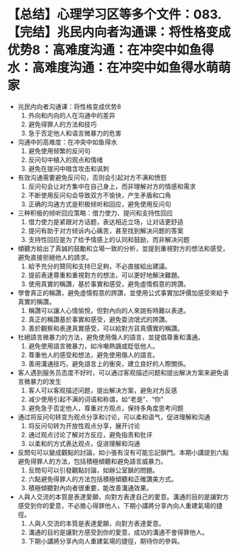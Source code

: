 # 【总结】心理学习区等多个文件：083.【完结】兆民内向者沟通课：将性格变成优势8：高难度沟通：在冲突中如鱼得水：高难度沟通：在冲突中如鱼得水萌萌家

-   兆民内向者沟通课：将性格变成优势8
    1.  外向和内向的人在沟通中的差异
    2.  避免得罪人的方法和技巧
    3.  急于否定他人和语言微暴力的危害
-   沟通中的高难度：在冲突中如鱼得水
    1.  避免使用频繁的反问句
    2.  反问句中植入的观点和情绪
    3.  避免在提问中暗含攻击和讽刺
-   有效沟通需要避免反问句，否则会引起对方不满和愤怒
    1.  反问句会让对方集中在自己身上，而非理解对方的情感和需求
    2.  不断使用反问句会导致双方不愉快，产生矛盾和口角
    3.  正确的沟通方式是积极倾听和回应，避免使用反问句
-   三种积极的倾听回应策略：借力使力、提问和支持性回应
    1.  借力使力是紧跟对方话题，表达相近立场，让对话更舒适
    2.  提问有助于对方倾诉内心痛苦，甚至找到解决问题的答案
    3.  支持性回应是为了给予情感上的认同和鼓励，而非解决问题
-   傾聽方給出了真誠的鼓勵和立場一致的分析，並提到重視對方的想法和感受，避免直接拒絕他人的請求。
    1.  給予充分的贊同和支持已足夠，不必直接給出建議。
    2.  提前表達尊重和重視對方的想法，可以更好地解決難題。
    3.  使用真實的稱讚，基於事實和感受，避免虛情假意的誇讚。
-   學會真正的稱讚，避免虛情假意的誇讚，並使用公式事實加評價加感受來給予真實的稱讚。
    1.  稱讚可以讓人心情愉悅，但對內向的人來說有時難以表達。
    2.  真正的稱讚基於事實和感受，避免耍流氓式的誇讚。
    3.  善於觀察和表達真實感受，可以給對方貨真價實的稱讚。
-   杜絕語言微暴力的方法，避免使用傷人的語言，並提倡尊重和溝通。
    1.  避免使用語言微暴力，如冷嘲熱諷或貶低他人。
    2.  尊重他人的感受和想法，避免使用傷人的語言。
    3.  善用溝通技巧，避免語言上的衝突，建立良好的人際關係。
-   客人遇到服务员态度不好时，可以通过客观描述问题和提出解决方案来避免语言微暴力的发生
    1.  客人可以客观描述问题，提出解决方案，避免对方反感
    2.  减少使用引起不满的词语和称谓，如“老是”、“你”
    3.  避免急于否定他人，尊重对方观点，保持多角度思考问题
-   通过将反问句转变为观点分享和讨论，可以柔和语气，促进理解和沟通
    1.  将反问句转为开放性观点分享，展开讨论
    2.  通过观点讨论了解对方反应，避免指责和批评
    3.  以柔和的方式表达观点，促进理解和沟通
-   反問句可以變成觀點的討論，如小張有沒有可能忘記鎖門。本期小講提到六點避免得罪人的方法，包括積極傾聽和避免語言威暴力。
    1.  反問句可以引發觀點討論，如辦公室鎖的問題。
    2.  六點避免得罪人的方法包括積極傾聽和正確讚美方式。
    3.  積極傾聽對內向者很重要，能改善溝通效果。
-   人與人交流的本質是表達愛願，向對方表達自己的愛意。溝通的目的是讓對方感受到你的愛意，不必擔心得罪他人，下期小講將分享內向人重建氣場的捷徑。
    1.  人與人交流的本質是表達愛願，向對方表達愛意。
    2.  溝通的目的是讓對方感受到你的愛意，成功的溝通不會得罪他人。
    3.  下期小講將分享內向人重建氣場的捷徑，期待你的參與。